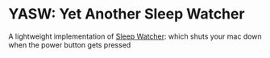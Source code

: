 # YASW: Yet Another Sleep Watcher
A lightweight implementation of [Sleep Watcher](../../../SleepWatcher2): which shuts your mac down when the power button gets pressed
